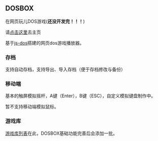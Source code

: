 ## DOSBOX

在网页玩儿DOS游戏(**还没开发完！！！**)

请[点击这里](https://dos.gogogoghost.site)去主页

基于[js-dos](https://js-dos.com/)搭建的网页dos游戏播放器。

### 存档

支持自动存档，支持导出、导入存档（便于存档修改与备份）

### 移动端

基本的触屏模拟摇杆，A键（Enter），B键（ESC），自定义模拟键盘制作中。

暂不支持移动端模拟鼠标。

### 游戏库

[游戏库列表](https://github.com/gogogoghost/dosbox/blob/master/src/libs/game.config.js)在此，DOSBOX基础功能完善后会添加一批。
